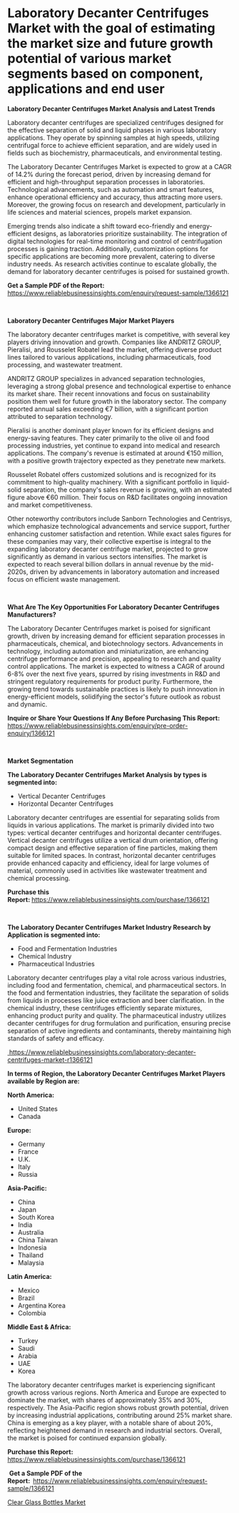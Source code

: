 <p><h1>Laboratory Decanter Centrifuges Market with the goal of estimating the market size and future growth potential of various market segments based on component, applications and end user</h1></p><p><strong>Laboratory Decanter Centrifuges Market Analysis and Latest Trends</strong></p>
<p><p>Laboratory decanter centrifuges are specialized centrifuges designed for the effective separation of solid and liquid phases in various laboratory applications. They operate by spinning samples at high speeds, utilizing centrifugal force to achieve efficient separation, and are widely used in fields such as biochemistry, pharmaceuticals, and environmental testing.</p><p>The Laboratory Decanter Centrifuges Market is expected to grow at a CAGR of 14.2% during the forecast period, driven by increasing demand for efficient and high-throughput separation processes in laboratories. Technological advancements, such as automation and smart features, enhance operational efficiency and accuracy, thus attracting more users. Moreover, the growing focus on research and development, particularly in life sciences and material sciences, propels market expansion.</p><p>Emerging trends also indicate a shift toward eco-friendly and energy-efficient designs, as laboratories prioritize sustainability. The integration of digital technologies for real-time monitoring and control of centrifugation processes is gaining traction. Additionally, customization options for specific applications are becoming more prevalent, catering to diverse industry needs. As research activities continue to escalate globally, the demand for laboratory decanter centrifuges is poised for sustained growth.</p></p>
<p><strong>Get a Sample PDF of the Report:&nbsp;</strong> <a href="https://www.reliablebusinessinsights.com/enquiry/request-sample/1366121?utm_campaign=3349&utm_medium=2&utm_source=Github&utm_content=ia&utm_term=22032025&utm_id=laboratory-decanter-centrifuges">https://www.reliablebusinessinsights.com/enquiry/request-sample/1366121</a></p>
<p>&nbsp;</p>
<p><strong>Laboratory Decanter Centrifuges Major Market Players</strong></p>
<p><p>The laboratory decanter centrifuges market is competitive, with several key players driving innovation and growth. Companies like ANDRITZ GROUP, Pieralisi, and Rousselet Robatel lead the market, offering diverse product lines tailored to various applications, including pharmaceuticals, food processing, and wastewater treatment.</p><p>ANDRITZ GROUP specializes in advanced separation technologies, leveraging a strong global presence and technological expertise to enhance its market share. Their recent innovations and focus on sustainability position them well for future growth in the laboratory sector. The company reported annual sales exceeding €7 billion, with a significant portion attributed to separation technology.</p><p>Pieralisi is another dominant player known for its efficient designs and energy-saving features. They cater primarily to the olive oil and food processing industries, yet continue to expand into medical and research applications. The company's revenue is estimated at around €150 million, with a positive growth trajectory expected as they penetrate new markets.</p><p>Rousselet Robatel offers customized solutions and is recognized for its commitment to high-quality machinery. With a significant portfolio in liquid-solid separation, the company's sales revenue is growing, with an estimated figure above €60 million. Their focus on R&D facilitates ongoing innovation and market competitiveness.</p><p>Other noteworthy contributors include Sanborn Technologies and Centrisys, which emphasize technological advancements and service support, further enhancing customer satisfaction and retention. While exact sales figures for these companies may vary, their collective expertise is integral to the expanding laboratory decanter centrifuge market, projected to grow significantly as demand in various sectors intensifies. The market is expected to reach several billion dollars in annual revenue by the mid-2020s, driven by advancements in laboratory automation and increased focus on efficient waste management.</p></p>
<p>&nbsp;</p>
<p><strong>What Are The Key Opportunities For Laboratory Decanter Centrifuges Manufacturers?</strong></p>
<p><p>The Laboratory Decanter Centrifuges market is poised for significant growth, driven by increasing demand for efficient separation processes in pharmaceuticals, chemical, and biotechnology sectors. Advancements in technology, including automation and miniaturization, are enhancing centrifuge performance and precision, appealing to research and quality control applications. The market is expected to witness a CAGR of around 6-8% over the next five years, spurred by rising investments in R&D and stringent regulatory requirements for product purity. Furthermore, the growing trend towards sustainable practices is likely to push innovation in energy-efficient models, solidifying the sector's future outlook as robust and dynamic.</p></p>
<p><strong>Inquire or Share Your Questions If Any Before Purchasing This Report:</strong> <a href="https://www.reliablebusinessinsights.com/enquiry/pre-order-enquiry/1366121?utm_campaign=3349&utm_medium=2&utm_source=Github&utm_content=ia&utm_term=22032025&utm_id=laboratory-decanter-centrifuges">https://www.reliablebusinessinsights.com/enquiry/pre-order-enquiry/1366121</a></p>
<p>&nbsp;</p>
<p><strong>Market Segmentation</strong></p>
<p><strong>The Laboratory Decanter Centrifuges Market Analysis by types is segmented into:</strong></p>
<p><ul><li>Vertical Decanter Centrifuges</li><li>Horizontal Decanter Centrifuges</li></ul></p>
<p><p>Laboratory decanter centrifuges are essential for separating solids from liquids in various applications. The market is primarily divided into two types: vertical decanter centrifuges and horizontal decanter centrifuges. Vertical decanter centrifuges utilize a vertical drum orientation, offering compact design and effective separation of fine particles, making them suitable for limited spaces. In contrast, horizontal decanter centrifuges provide enhanced capacity and efficiency, ideal for large volumes of material, commonly used in activities like wastewater treatment and chemical processing.</p></p>
<p><strong>Purchase this Report:&nbsp;</strong><a href="https://www.reliablebusinessinsights.com/purchase/1366121?utm_campaign=3349&utm_medium=2&utm_source=Github&utm_content=ia&utm_term=22032025&utm_id=laboratory-decanter-centrifuges">https://www.reliablebusinessinsights.com/purchase/1366121</a></p>
<p>&nbsp;</p>
<p><strong>The Laboratory Decanter Centrifuges Market Industry Research by Application is segmented into:</strong></p>
<p><ul><li>Food and Fermentation Industries</li><li>Chemical Industry</li><li>Pharmaceutical Industries</li></ul></p>
<p><p>Laboratory decanter centrifuges play a vital role across various industries, including food and fermentation, chemical, and pharmaceutical sectors. In the food and fermentation industries, they facilitate the separation of solids from liquids in processes like juice extraction and beer clarification. In the chemical industry, these centrifuges efficiently separate mixtures, enhancing product purity and quality. The pharmaceutical industry utilizes decanter centrifuges for drug formulation and purification, ensuring precise separation of active ingredients and contaminants, thereby maintaining high standards of safety and efficacy.</p></p>
<p><a href="https://www.reliablebusinessinsights.com/laboratory-decanter-centrifuges-market-r1366121?utm_campaign=3349&utm_medium=2&utm_source=Github&utm_content=ia&utm_term=22032025&utm_id=laboratory-decanter-centrifuges">&nbsp;https://www.reliablebusinessinsights.com/laboratory-decanter-centrifuges-market-r1366121</a></p>
<p><strong>In terms of Region, the Laboratory Decanter Centrifuges Market Players available by Region are:</strong></p>
<p>
    <p> <strong> North America: </strong>
        <ul>
            <li>United States</li>
            <li>Canada</li>
        </ul>
        </p> 
    <p> <strong> Europe: </strong>
        <ul>
            <li>Germany</li>
            <li>France</li>
            <li>U.K.</li>
            <li>Italy</li>
            <li>Russia</li>
        </ul>
        </p> 
    <p> <strong> Asia-Pacific: </strong>
        <ul>
            <li>China</li>
            <li>Japan</li>
            <li>South Korea</li>
            <li>India</li>
            <li>Australia</li>
            <li>China Taiwan</li>
            <li>Indonesia</li>
            <li>Thailand</li>
            <li>Malaysia</li>
        </ul>
        </p> 
    <p> <strong> Latin America: </strong>
        <ul>
            <li>Mexico</li>
            <li>Brazil</li>
            <li>Argentina Korea</li>
            <li>Colombia</li>
        </ul>
        </p> 
    <p> <strong> Middle East & Africa: </strong>
        <ul>
            <li>Turkey</li>
            <li>Saudi</li>
            <li>Arabia</li>
            <li>UAE</li>
            <li>Korea</li>
        </ul>
    </p>
    </p>
<p><p>The laboratory decanter centrifuges market is experiencing significant growth across various regions. North America and Europe are expected to dominate the market, with shares of approximately 35% and 30%, respectively. The Asia-Pacific region shows robust growth potential, driven by increasing industrial applications, contributing around 25% market share. China is emerging as a key player, with a notable share of about 20%, reflecting heightened demand in research and industrial sectors. Overall, the market is poised for continued expansion globally.</p></p>
<p><strong>Purchase this Report: </strong><a href="https://www.reliablebusinessinsights.com/purchase/1366121?utm_campaign=3349&utm_medium=2&utm_source=Github&utm_content=ia&utm_term=22032025&utm_id=laboratory-decanter-centrifuges">https://www.reliablebusinessinsights.com/purchase/1366121</a></p>
<p>&nbsp;<strong>Get a Sample PDF of the Report:&nbsp;&nbsp;</strong><a href="https://www.reliablebusinessinsights.com/enquiry/request-sample/1366121?utm_campaign=3349&utm_medium=2&utm_source=Github&utm_content=ia&utm_term=22032025&utm_id=laboratory-decanter-centrifuges">https://www.reliablebusinessinsights.com/enquiry/request-sample/1366121</a></p>
<p><strong></strong></p>
<p><p><a href="https://github.com/osamhcombre/Market-Research-Report-List-1/blob/main/clear-glass-bottles-market.md?utm_campaign=3349&utm_medium=2&utm_source=Github&utm_content=ia&utm_term=22032025&utm_id=laboratory-decanter-centrifuges">Clear Glass Bottles Market</a></p></p>